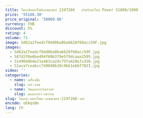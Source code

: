 ```yaml
---
title: โมบาอัลตราโซนิกเซนเซอร์ 2197266   สําหรับอะไหล่ Paver S1800/1600
price: '55166.38'
price_original: '58069.88'
currency: THB
discount: 5%
rating: 4
volume: 71
image: Sd62a2feedcf94d0ba0ba6628f60acc59F.jpg
images:
  - Sd62a2feedcf94d0ba0ba6628f60acc59F.jpg
  - S87d2f0e6be494f09b379e5f9dcaaa1505.jpg
  - S149044bde21a463ca2dc75fa420e7cd26.jpg
  - S1aca7ceabcc749048b10c9bb1eb6f782I.jpg
video: ''
categories:
  - name: เครื่องมือ
    slug: เคร-องม
  - name: วัดและการวิเคราะห์
    slug: ดและการว-เคราะห
slug: โมบาอ-ลตราโซน-กเซนเซอร-2197266-าหร
encode: oEAqsBe
lang: th
---
```

  